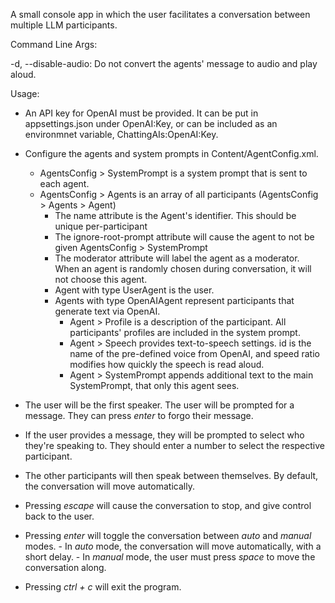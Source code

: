 A small console app in which the user facilitates a conversation between multiple LLM participants.

Command Line Args:

-d, --disable-audio: Do not convert the agents' message to audio and play aloud.

Usage:

- An API key for OpenAI must be provided. It can be put in appsettings.json under OpenAI:Key, or can be
	included as an environmnet variable, ChattingAIs:OpenAI:Key.
- Configure the agents and system prompts in Content/AgentConfig.xml.
	- AgentsConfig > SystemPrompt is a system prompt that is sent to each agent.
	- AgentsConfig > Agents is an array of all participants (AgentsConfig > Agents > Agent)
		- The name attribute is the Agent's identifier. This should be unique per-participant
		- The ignore-root-prompt attribute will cause the agent to not be given AgentsConfig > SystemPrompt
		- The moderator attribute will label the agent as a moderator. When an agent is randomly chosen during
			conversation, it will not choose this agent.
		- Agent with type UserAgent is the user.
		- Agents with type OpenAIAgent represent participants that generate text via OpenAI.
			- Agent > Profile is a description of the participant. All participants' profiles are included in the system prompt.
			- Agent > Speech provides text-to-speech settings. id is the name of the pre-defined voice from OpenAI, and speed ratio
				modifies how quickly the speech is read aloud.
			- Agent > SystemPrompt appends additional text to the main SystemPrompt, that only this agent sees.

- The user will be the first speaker. The user will be prompted for a message. They can press *enter* to forgo their message.
- If the user provides a message, they will be prompted to select who they're speaking to. They should enter a number to select the
	respective participant.
- The other participants will then speak between themselves. By default, the conversation will move automatically.
- Pressing *escape* will cause the conversation to stop, and give control back to the user.
- Pressing *enter* will toggle the conversation between *auto* and *manual* modes.
		- In *auto* mode, the conversation will move automatically, with a short delay.
		- In *manual* mode, the user must press *space* to move the conversation along.
- Pressing *ctrl + c* will exit the program.
